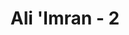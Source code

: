 ---
title: "Ali 'Imran - 2"
no: 2
arabic_no: ٢
ayah: اَللّٰهُ لَآ اِلٰهَ اِلَّا هُوَ الْحَيُّ الْقَيُّوْمُۗ
translation: "Allah, tidak ada tuhan selain Dia. Yang Mahahidup, Yang terus-menerus mengurus (makhluk-Nya)."
tafsir: "Ayat ini menegaskan bahwa Tuhan yang berhak disembah tidak lain hanyalah Allah swt Yang hidup kekal, terus menerus mengatur dan menjaga makhluk-Nya. Selanjutnya lihat tafsir ayat 255 al-Baqarah."
---